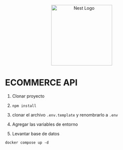 <p align="center">
  <a href="http://nestjs.com/" target="blank"><img src="https://nestjs.com/img/logo-small.svg" width="200" alt="Nest Logo" /></a>
</p>

# ECOMMERCE API
1. Clonar proyecto
2. ```npm install```
3. clonar el archivo ```.env.template``` y renombrarlo a  ```.env```
4. Agregar las variables de entorno


5. Levantar base de datos
```
docker compose up -d
```